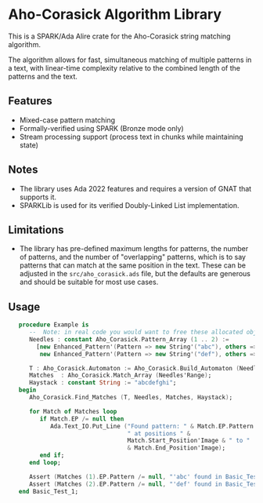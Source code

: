 # Aho-Corasick Algorithm Library

This is a SPARK/Ada Alire crate for the Aho-Corasick string matching algorithm.

The algorithm allows for fast, simultaneous matching of multiple patterns in a
text, with linear-time complexity relative to the combined length of the
patterns and the text.

## Features
- Mixed-case pattern matching
- Formally-verified using SPARK (Bronze mode only)
- Stream processing support (process text in chunks while maintaining state)

## Notes
- The library uses Ada 2022 features and requires a version of GNAT that
   supports it.
- SPARKLib is used for its verified Doubly-Linked List implementation.

## Limitations
- The library has pre-defined maximum lengths for patterns, the number
  of patterns, and the number of "overlapping" patterns, which is to say
  patterns that can match at the same position in the text. These can be
  adjusted in the `src/aho_corasick.ads` file, but the defaults are
  generous and should be suitable for most use cases.

## Usage

```ada
   procedure Example is
      --  Note: in real code you would want to free these allocated objects
      Needles : constant Aho_Corasick.Pattern_Array (1 .. 2) :=
        [new Enhanced_Pattern'(Pattern => new String'("abc"), others => <>),
         new Enhanced_Pattern'(Pattern => new String'("def"), others => <>)];

      T : Aho_Corasick.Automaton := Aho_Corasick.Build_Automaton (Needles);
      Matches  : Aho_Corasick.Match_Array (Needles'Range);
      Haystack : constant String := "abcdefghi";
   begin
      Aho_Corasick.Find_Matches (T, Needles, Matches, Haystack);

      for Match of Matches loop
         if Match.EP /= null then
            Ada.Text_IO.Put_Line ("Found pattern: " & Match.EP.Pattern.all &
                                  " at positions " &
                                  Match.Start_Position'Image & " to "
                                  & Match.End_Position'Image);
         end if;
      end loop;

      Assert (Matches (1).EP.Pattern /= null, "'abc' found in Basic_Test_1");
      Assert (Matches (2).EP.Pattern /= null, "'def' found in Basic_Test_1");
   end Basic_Test_1;
```
